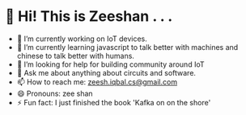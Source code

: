 
# 👋 Hi! This is Zeeshan . . .

- 🔭 I’m currently working on IoT devices.
- 🌱 I’m currently learning javascript to talk better with machines and chinese to talk better with humans.
- 🤔 I’m looking for help for building community around IoT
- 💬 Ask me about anything about circuits and software.
- 📫 How to reach me: zeesh.iqbal.cs@gmail.com
- 😄 Pronouns: zee shan
- ⚡ Fun fact: I just finished the book 'Kafka on on the shore'
